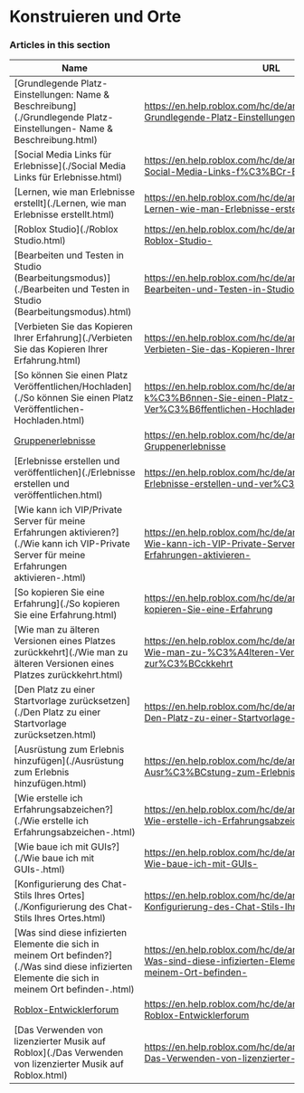 # Konstruieren und Orte  
### Articles in this section
Name|URL
-|-
[Grundlegende Platz-Einstellungen: Name & Beschreibung](./Grundlegende Platz-Einstellungen- Name & Beschreibung.html) |https://en.help.roblox.com/hc/de/articles/203314030-Grundlegende-Platz-Einstellungen-Name-Beschreibung
[Social Media Links für Erlebnisse](./Social Media Links für Erlebnisse.html) |https://en.help.roblox.com/hc/de/articles/360000910966-Social-Media-Links-f%C3%BCr-Erlebnisse
[Lernen, wie man Erlebnisse erstellt](./Lernen, wie man Erlebnisse erstellt.html) |https://en.help.roblox.com/hc/de/articles/203625344-Lernen-wie-man-Erlebnisse-erstellt
[Roblox Studio](./Roblox Studio.html) |https://en.help.roblox.com/hc/de/articles/203313860-Roblox-Studio-
[Bearbeiten und Testen in Studio (Bearbeitungsmodus)](./Bearbeiten und Testen in Studio (Bearbeitungsmodus).html) |https://en.help.roblox.com/hc/de/articles/203313870-Bearbeiten-und-Testen-in-Studio-Bearbeitungsmodus-
[Verbieten Sie das Kopieren Ihrer Erfahrung](./Verbieten Sie das Kopieren Ihrer Erfahrung.html) |https://en.help.roblox.com/hc/de/articles/203313940--Verbieten-Sie-das-Kopieren-Ihrer-Erfahrung
[So können Sie einen Platz Veröffentlichen/Hochladen](./So können Sie einen Platz Veröffentlichen-Hochladen.html) |https://en.help.roblox.com/hc/de/articles/203313890-So-k%C3%B6nnen-Sie-einen-Platz-Ver%C3%B6ffentlichen-Hochladen
[Gruppenerlebnisse](./Gruppenerlebnisse.html) |https://en.help.roblox.com/hc/de/articles/203313760-Gruppenerlebnisse
[Erlebnisse erstellen und veröffentlichen](./Erlebnisse erstellen und veröffentlichen.html) |https://en.help.roblox.com/hc/de/articles/203313950-Erlebnisse-erstellen-und-ver%C3%B6ffentlichen
[Wie kann ich VIP/Private Server für meine Erfahrungen aktivieren?](./Wie kann ich VIP-Private Server für meine Erfahrungen aktivieren-.html) |https://en.help.roblox.com/hc/de/articles/360000781023-Wie-kann-ich-VIP-Private-Server-f%C3%BCr-meine-Erfahrungen-aktivieren-
[So kopieren Sie eine Erfahrung](./So kopieren Sie eine Erfahrung.html) |https://en.help.roblox.com/hc/de/articles/203313900-So-kopieren-Sie-eine-Erfahrung
[Wie man zu älteren Versionen eines Platzes zurückkehrt](./Wie man zu älteren Versionen eines Platzes zurückkehrt.html) |https://en.help.roblox.com/hc/de/articles/203313850-Wie-man-zu-%C3%A4lteren-Versionen-eines-Platzes-zur%C3%BCckkehrt
[Den Platz zu einer Startvorlage zurücksetzen](./Den Platz zu einer Startvorlage zurücksetzen.html) |https://en.help.roblox.com/hc/de/articles/203313920-Den-Platz-zu-einer-Startvorlage-zur%C3%BCcksetzen
[Ausrüstung zum Erlebnis hinzufügen](./Ausrüstung zum Erlebnis hinzufügen.html) |https://en.help.roblox.com/hc/de/articles/203314050-Ausr%C3%BCstung-zum-Erlebnis-hinzuf%C3%BCgen
[Wie erstelle ich Erfahrungsabzeichen?](./Wie erstelle ich Erfahrungsabzeichen-.html) |https://en.help.roblox.com/hc/de/articles/203313650-Wie-erstelle-ich-Erfahrungsabzeichen-
[Wie baue ich mit GUIs?](./Wie baue ich mit GUIs-.html) |https://en.help.roblox.com/hc/de/articles/203313960-Wie-baue-ich-mit-GUIs-
[Konfigurierung des Chat-Stils Ihres Ortes](./Konfigurierung des Chat-Stils Ihres Ortes.html) |https://en.help.roblox.com/hc/de/articles/360019904552-Konfigurierung-des-Chat-Stils-Ihres-Ortes
[Was sind diese infizierten Elemente die sich in meinem Ort befinden?](./Was sind diese infizierten Elemente die sich in meinem Ort befinden-.html) |https://en.help.roblox.com/hc/de/articles/203312920-Was-sind-diese-infizierten-Elemente-die-sich-in-meinem-Ort-befinden-
[Roblox-Entwicklerforum](./Roblox-Entwicklerforum.html) |https://en.help.roblox.com/hc/de/articles/360000240223-Roblox-Entwicklerforum
[Das Verwenden von lizenzierter Musik auf Roblox](./Das Verwenden von lizenzierter Musik auf Roblox.html) |https://en.help.roblox.com/hc/de/articles/360000927163-Das-Verwenden-von-lizenzierter-Musik-auf-Roblox